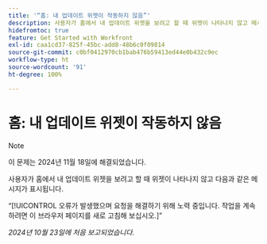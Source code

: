 ```yaml
---
title: '“홈: 내 업데이트 위젯이 작동하지 않음”'
description: 사용자가 홈에서 내 업데이트 위젯을 보려고 할 때 위젯이 나타나지 않고 메시지가 표시됩니다.
hidefromtoc: true
feature: Get Started with Workfront
exl-id: caa1cd37-825f-45bc-add8-48b6c0f09814
source-git-commit: c0bf0412970cb1bab476b59413ed44e0b432c9ec
workflow-type: ht
source-wordcount: '91'
ht-degree: 100%

---
```


# 홈: 내 업데이트 위젯이 작동하지 않음

>[!NOTE]
>
>이 문제는 2024년 11월 18일에 해결되었습니다.

사용자가 홈에서 내 업데이트 위젯을 보려고 할 때 위젯이 나타나지 않고 다음과 같은 메시지가 표시됩니다.

“[!UICONTROL 오류가 발생했으며 요청을 해결하기 위해 노력 중입니다. 작업을 계속하려면 이 브라우저 페이지를 새로 고침해 보십시오.]”

_2024년 10월 23일에 처음 보고되었습니다._
